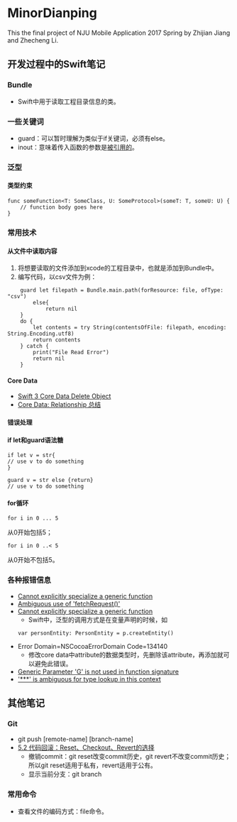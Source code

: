 # MinorDianping
This the final project of NJU Mobile Application 2017 Spring by Zhijian Jiang and Zhecheng Li.   

## 开发过程中的Swift笔记
### Bundle
* Swift中用于读取工程目录信息的类。
### 一些关键词
* guard：可以暂时理解为类似于if关键词，必须有else。
* inout：意味着传入函数的参数是[被引用的](https://swiftcafe.io/2016/05/05/swift3-var/)。

### 泛型
#### 类型约束
```
func someFunction<T: SomeClass, U: SomeProtocol>(someT: T, someU: U) {
    // function body goes here
}
```

### 常用技术
#### 从文件中读取内容
1. 将想要读取的文件添加到xcode的工程目录中，也就是添加到Bundle中。
2. 编写代码，以csv文件为例：
```
    guard let filepath = Bundle.main.path(forResource: file, ofType: "csv")
        else{
            return nil
    }
    do {
        let contents = try String(contentsOfFile: filepath, encoding: String.Encoding.utf8)
        return contents
    } catch {
        print("File Read Error")
        return nil
    }
```

#### Core Data
* [Swift 3 Core Data Delete Object](ttps://stackoverflow.com/questions/38017449/swift-3-core-data-delete-object)
* [Core Data: Relationship 总结](http://www.jianshu.com/p/8e3b64f16fc3)

#### 错误处理

#### if let和guard语法糖
```
if let v = str{
// use v to do something
}

guard v = str else {return}
// use v to do something
```

#### for循环
```
for i in 0 ... 5
```
从0开始包括5；
```
for i in 0 ..< 5
```
从0开始不包括5。

### 各种报错信息
* [Cannot explicitly specialize a generic function](http://stackoverflow.com/questions/27965439/cannot-explicitly-specialize-a-generic-function)
* [Ambiguous use of 'fetchRequest()'](https://stackoverflow.com/questions/39495199/subclass-fetchrequest-swift-3-0-extension-not-really-helping-100)
* [Cannot explicitly specialize a generic function](https://www.iphonelife.com/blog/31369/swift-programming-101-generics-practical-guide)
    * Swift中，泛型的调用方式是在变量声明的时候，如
    ```
    var personEntity: PersonEntity = p.createEntity()
    ```
* Error Domain=NSCocoaErrorDomain Code=134140
    * 修改core data中attribute的数据类型时，先删除该attribute，再添加就可以避免此错误。
* [Generic Parameter 'G' is not used in function signature](https://stackoverflow.com/questions/32407661/how-to-use-a-generic-inside-of-a-function-but-not-in-the-signature-swift-2)
* ['***' is ambiguous for type lookup in this context](https://forums.raywenderlich.com/t/dog-is-ambiguous-for-type-lookup-in-this-context/22280)

## 其他笔记
### Git
* git push [remote-name] [branch-name]
* [5.2 代码回滚：Reset、Checkout、Revert的选择](https://github.com/geeeeeeeeek/git-recipes/wiki/5.2-%E4%BB%A3%E7%A0%81%E5%9B%9E%E6%BB%9A%EF%BC%9AReset%E3%80%81Checkout%E3%80%81Revert%E7%9A%84%E9%80%89%E6%8B%A9)
    * 撤销commit：git reset改变commit历史，git revert不改变commit历史；所以git reset适用于私有，revert适用于公有。
    * 显示当前分支：git branch
### 常用命令
* 查看文件的编码方式：file命令。